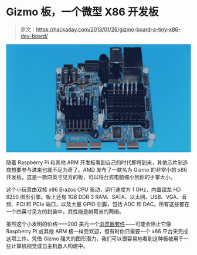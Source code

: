 # Gizmo 板，一个微型 X86 开发板

> 原文：<https://hackaday.com/2013/01/26/gizmo-board-a-tiny-x86-dev-board/>

![Gizmo](img/22de201e03f392a719152214a608f3fe.png)

随着 Raspberry Pi 和其他 ARM 开发板看到自己的时代即将到来，其他芯片制造商想要参与进来也就不足为奇了。AMD 发布了一款名为 Gizmo 的非常小的 x86 开发板，这是一款四英寸见方的板，可以将台式电脑缩小到你的手掌大小。

这个小玩意由双核 x86 Brazos CPU 驱动，运行速度为 1 GHz，内置镭龙 HD 6250 图形引擎。板上还有 1GB DDR 3 RAM、SATA、以太网、USB、VGA、音频、PCI 和 PCIe 端口，以及大量 GPIO 引脚，包括 ADC 和 DAC。所有这些都在一个四英寸见方的封装中，其性能是树莓派的两倍。

虽然这个小发明的价格——200 美元一个[浏览器套件](http://www.gizmosphere.org/buy/)——可能会阻止它像 Raspberry Pi 或其他 ARM 板一样受欢迎，但有时你只需要一个 x86 平台来完成这项工作。凭借 Gizmo 强大的图形潜力，我们可以很容易地看到这种板被用于一些计算机视觉或自主机器人构建中。